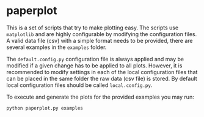 # paperplot

This is a set of scripts that try to make plotting easy. The scripts use `matplotlib` and are highly configurable by modifying the configuration files.
A valid data file (csv) with a simple format needs to be provided, there are several examples in the `examples` folder.

The `default.config.py` configuration file is always applied and may be modified if a given change has to be applied to all plots.
However, it is recommended to modify settings in each of the local configuration files that can be placed in the same folder the raw data (csv file) is stored.
By default local configuration files should be called `local.config.py`.

To execute and generate the plots for the provided examples you may run:

`python paperplot.py examples`

